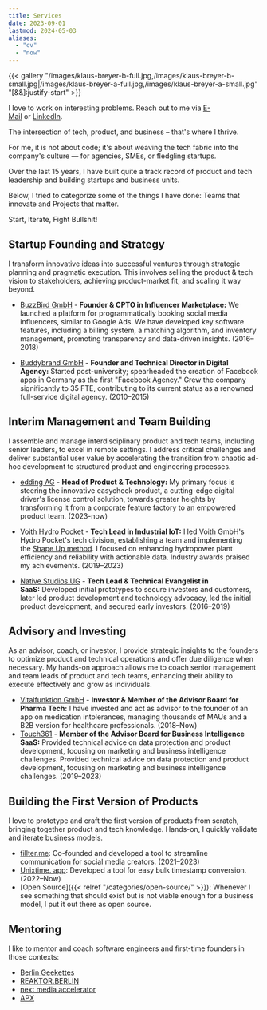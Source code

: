 ```yaml
---
title: Services
date: 2023-09-01
lastmod: 2024-05-03
aliases:
  - "cv"
  - "now"
---
```


{{< gallery "/images/klaus-breyer-b-full.jpg,/images/klaus-breyer-b-small.jpg|/images/klaus-breyer-a-full.jpg,/images/klaus-breyer-a-small.jpg" "[&&]:justify-start" >}}

I love to work on interesting problems. Reach out to me via [E-Mail](mailto:kb@v01.io?subject=v01.io/services) or [LinkedIn](https://www.linkedin.com/in/klaus-breyer/).

The intersection of tech, product, and business – that's where I thrive.

For me, it is not about code; it's about weaving the tech fabric into the company's culture — for agencies, SMEs, or fledgling startups.

Over the last 15 years, I have built quite a track record of product and tech leadership and building startups and business units.

Below, I tried to categorize some of the things I have done: Teams that innovate and Projects that matter.

Start, Iterate, Fight Bullshit!

## Startup Founding and Strategy

I transform innovative ideas into successful ventures through strategic planning and pragmatic execution. This involves selling the product & tech vision to stakeholders, achieving product-market fit, and scaling it way beyond.

- [BuzzBird GmbH](https://www.buzzbird.de/) - **Founder & CPTO in Influencer Marketplace:** We launched a platform for programmatically booking social media influencers, similar to Google Ads. We have developed key software features, including a billing system, a matching algorithm, and inventory management, promoting transparency and data-driven insights. (2016–2018)

- [Buddybrand GmbH](https://buddybrand.com/) - **Founder and Technical Director in Digital Agency:** Started post-university; spearheaded the creation of Facebook apps in Germany as the first "Facebook Agency." Grew the company significantly to 35 FTE, contributing to its current status as a renowned full-service digital agency. (2010–2015)

## Interim Management and Team Building

I assemble and manage interdisciplinary product and tech teams, including senior leaders, to excel in remote settings. I address critical challenges and deliver substantial user value by accelerating the transition from chaotic ad-hoc development to structured product and engineering processes.

- [edding AG](https://edding.com.com/) - **Head of Product & Technology:** My primary focus is steering the innovative easycheck product, a cutting-edge digital driver's license control solution, towards greater heights by transforming it from a corporate feature factory to an empowered product team. (2023-now)
- [Voith Hydro Pocket](https://hydropocket.com/) - **Tech Lead in Industrial IoT:** I led Voith GmbH's Hydro Pocket's tech division, establishing a team and implementing the [Shape Up method](http://localhost:1313/tags/shapeup/). I focused on enhancing hydropower plant efficiency and reliability with actionable data. Industry awards praised my achievements. (2019–2023)

- [Native Studios UG](https://www.native-studios.com/) - **Tech Lead & Technical Evangelist in SaaS:** Developed initial prototypes to secure investors and customers, later led product development and technology advocacy, led the initial product development, and secured early investors. (2016–2019)

## Advisory and Investing 

As an advisor, coach, or investor, I provide strategic insights to the founders to optimize product and technical operations and offer due diligence when necessary. My hands-on approach allows me to coach senior management and team leads of product and tech teams, enhancing their ability to execute effectively and grow as individuals.

- [Vitalfunktion GmbH](https://www.whatsinmymeds.de/) - **Investor & Member of the Advisor Board for Pharma Tech:** I have invested and act as advisor to the founder of an app on medication intolerances, managing thousands of MAUs and a B2B version for healthcare professionals. (2018–Now)
- [Touch361](https://touch361.org/) - **Member of the Advisor Board for Business Intelligence SaaS:** Provided technical advice on data protection and product development, focusing on marketing and business intelligence challenges. Provided technical advice on data protection and product development, focusing on marketing and business intelligence challenges. (2019–2023)

## Building the First Version of Products

I love to prototype and craft the first version of products from scratch, bringing together product and tech knowledge. Hands-on, I quickly validate and iterate business models.

- [fillter.me](https://www.fillter.me/): Co-founded and developed a tool to streamline communication for social media creators. (2021–2023)
- [Unixtime. app](https://www.unixtime.app): Developed a tool for easy bulk timestamp conversion. (2022–Now)
- [Open Source]({{< relref "/categories/open-source/" >}}): Whenever I see something that should exist but is not viable enough for a business model, I put it out there as open source.

## Mentoring

I like to mentor and coach software engineers and first-time founders in those contexts:

- [Berlin Geekettes](http://www.geekettes.io/)
- [REAKTOR.BERLIN](https://reaktor.berlin/portfolio/mentors/)
- [next media accelerator](http://nma.vc/)
- [APX](https://apx.ac/)
